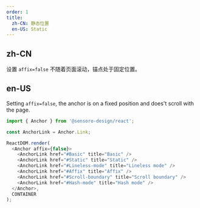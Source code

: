 ```yaml
---
order: 1
title:
  zh-CN: 静态位置
  en-US: Static
---
```


## zh-CN

设置 `affix=false` 不随着页面滚动，锚点处于固定位置。

## en-US

Setting `affix=false`, the anchor is on a fixed position and does't scroll with the page.

```js
import { Anchor } from '@sensoro-design/react';

const AnchorLink = Anchor.Link;

ReactDOM.render(
  <Anchor affix={false}>
    <AnchorLink href="#Basic" title="Basic" />
    <AnchorLink href="#Static" title="Static" />
    <AnchorLink href="#Lineless-mode" title="Lineless mode" />
    <AnchorLink href="#Affix" title="Affix" />
    <AnchorLink href="#Scroll-boundary" title="Scroll boundary" />
    <AnchorLink href="#Hash-mode" title="Hash mode" />
  </Anchor>,
  CONTAINER
);
```
